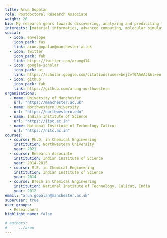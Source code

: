 ```yaml
---
title: Arun Gopalan
role: Postdoctoral Research Associate
weight: 20
bio: My research gears towards discovering, analyzing and prediciting the properties of nanoporous materials towards employing them for energy efficient separations via adsorption.
interests: [material informatics, advanced computing, molecular simulations, metal-organic frameworks, machine learning, adsorptive separations]
social:
  - icon: envelope
    icon_pack: fas
    link: arun.gopalan@manchester.ac.uk
  - icon: twitter
    icon_pack: fab
    link: https://twitter.com/arung014
  - icon: google-scholar
    icon_pack: ai
    link: https://scholar.google.com/citations?user=bej2vT0AAAAJ&hl=en
  - icon: github
    icon_pack: fab
    link: https://github.com/arung-northwestern
organizations:
  - name: University of Manchester
    url: "https://manchester.ac.uk"
  - name: Northwestern University 
    url: "https://northwestern.edu" 
  - name: Indian Institute of Science
    url: "https://iisc.ac.in"
  - name: National Institute of Technology Calicut
    url: "https://nitc.ac.in"
courses:
  - course: Ph.D. in Chemical Engineering
    institution: Northwestern University
    year: 2021
  - course: Research Associate
    institution: Indian institute of Science
    year: 2014-2015
  - course: M.E. in Chemical Engineering
    institution: Indian Institute of Science
    year: 2014
  - course: BTech in Chemical Engineering
    institution: National Institute of Technology, Calicut, India
    year: 2012
email: "arun.gopalan@manchester.ac.uk"
superuser: true
user_groups:
  - Researchers
highlight_name: false

# authors:
#   - ../arun
---
```

<!-- Arun Gopalan is a postdoctoral fellow in the Lev Sarkisov Research group at University of Manchester. -->